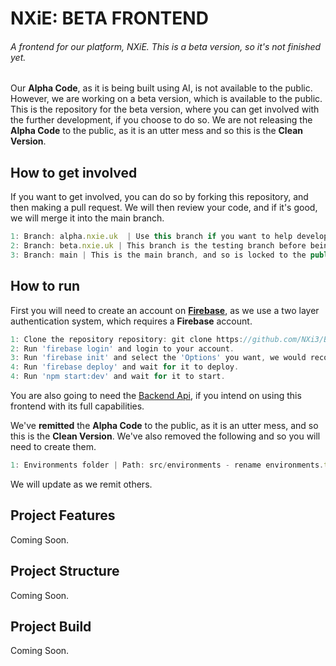 # NXiE: BETA FRONTEND
###### A frontend for our platform, NXiE. This is a beta version, so it's not finished yet.

Our **Alpha Code**, as it is being built using AI, is not available to the public. However, we are working on a beta version, which is available to the public.
This is the repository for the beta version, where you can get involved with the further development, if you choose to do so. We are not releasing the **Alpha Code** to the public,
as it is an utter mess and so this is the **Clean Version**.

## How to get involved
If you want to get involved, you can do so by forking this repository, and then making a pull request. We will then review your code, and if it's good, we will merge it into the main branch.

```js
1: Branch: alpha.nxie.uk  | Use this branch if you want to help develop | Do not use in 'PRODUCTION'
2: Branch: beta.nxie.uk | This branch is the testing branch before being deployed to main and only the team can access it.
3: Branch: main | This is the main branch, and so is locked to the public.
```

## How to run
First you will need to create an account on [**Firebase**](https://firebase.google.com), as we use a two layer authentication system, which requires a **Firebase** account.  
```js
1: Clone the repository repository: git clone https://github.com/NXi3/Beta_Build.git 
2: Run 'firebase login' and login to your account.
3: Run 'firebase init' and select the 'Options' you want, we would recommend them all.
4: Run 'firebase deploy' and wait for it to deploy.
4: Run 'npm start:dev' and wait for it to start.
```

You are also going to need the [Backend Api](), if you intend on using this frontend with its full capabilities.

We've **remitted** the **Alpha Code** to the public, as it is an utter mess, and so this is the **Clean Version**. We've also removed the following and so you will need to create them.

```js
1: Environments folder | Path: src/environments - rename environments.temp before running any commands.
```

We will update as we remit others.

## Project Features

Coming Soon.

## Project Structure

Coming Soon.

## Project Build

Coming Soon.

